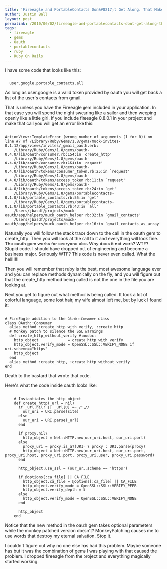 ```yaml
---
title: 'Fireeagle and PortableContacts Don&#8217;t Get Along. That Makes Daddy Mad.'
author: Justin Ball
layout: post
permalink: /2010/06/02/fireeagle-and-portablecontacts-dont-get-along-that-makes-daddy-mad/
tags:
  - fireeagle
  - gems
  - Oauth
  - portablecontacts
  - ruby
  - Ruby On Rails
---
```

I have some code that looks like this:
<pre><code class="ruby">
  user.google.portable_contacts.all
</pre></code>
As long as user.google is a valid token provided by oauth you will get back a list of the user's contacts from gmail.

That is unless you have the Fireeagle gem included in your application. In that case you will spend the night swearing like a sailor and then weeping openly like a little girl. If you include fireeagle 0.8.0.1 in your project and make that call you will get an error like this:

<pre><code class="ruby">
ActionView::TemplateError (wrong number of arguments (1 for 0)) on line #7 of /Library/Ruby/Gems/1.8/gems/muck-invites-0.1.12/app/views/invites/_gmail_oauth.erb:
    /Library/Ruby/Gems/1.8/gems/oauth-0.4.0/lib/oauth/consumer.rb:154:in `create_http'
    /Library/Ruby/Gems/1.8/gems/oauth-0.4.0/lib/oauth/consumer.rb:154:in `request'
    /Library/Ruby/Gems/1.8/gems/oauth-0.4.0/lib/oauth/tokens/consumer_token.rb:25:in `request'
    /Library/Ruby/Gems/1.8/gems/oauth-0.4.0/lib/oauth/tokens/access_token.rb:11:in `request'
    /Library/Ruby/Gems/1.8/gems/oauth-0.4.0/lib/oauth/tokens/access_token.rb:24:in `get'
    /Library/Ruby/Gems/1.8/gems/portablecontacts-0.1.0/lib/portable_contacts.rb:55:in `get'
    /Library/Ruby/Gems/1.8/gems/portablecontacts-0.1.0/lib/portable_contacts.rb:43:in `all'
    /Users/jbasdf/projects/muck-oauth/app/helpers/muck_oauth_helper.rb:32:in `gmail_contacts'
    /Users/jbasdf/projects/muck-oauth/app/helpers/muck_oauth_helper.rb:16:in `gmail_contacts_as_array'
</pre></code>

Naturally you will follow the stack trace down to the call in the oauth gem to create_http. Then you will look at the call to it and everything will look fine. The oauth gem works for everyone else. Why does it not work? WTF? Stupid code. I should have dropped out of engineering and become a business major. Seriously WTF? This code is never even called. What the hell!!!!!

Then you will remember that ruby is the best, most awesome language ever and you can replace methods dynamically on the fly, and  you will figure out that the create_http method being called is not the one in the file you are looking at.

Next you get to figure out what method is being called. It took a lot of colorful language, some lost hair, my wife almost left me, but by luck I found it:

<pre><code class="ruby">
# FireEagle addition to the <code>OAuth::Consumer</code> class
class OAuth::Consumer
  alias_method :create_http_with_verify, :create_http
  # Monkey patch to silence the SSL warnings
  def create_http_without_verify #:nodoc:
    http_object             = create_http_with_verify
    http_object.verify_mode = OpenSSL::SSL::VERIFY_NONE if uri.scheme=="https"
    http_object
  end
  alias_method :create_http, :create_http_without_verify
end
</pre></code>

Death to the bastard that wrote that code.

Here's what the code inside oauth looks like:

<pre><code class="ruby">
    # Instantiates the http object
    def create_http(_url = nil)
      if _url.nil? || _url[0] =~ /^\//
        our_uri = URI.parse(site)
      else
        our_uri = URI.parse(_url)
      end

      if proxy.nil?
        http_object = Net::HTTP.new(our_uri.host, our_uri.port)
      else
        proxy_uri = proxy.is_a?(URI) ? proxy : URI.parse(proxy)
        http_object = Net::HTTP.new(our_uri.host, our_uri.port, proxy_uri.host, proxy_uri.port, proxy_uri.user, proxy_uri.password)
      end

      http_object.use_ssl = (our_uri.scheme == 'https')

      if @options[:ca_file] || CA_FILE
        http_object.ca_file = @options[:ca_file] || CA_FILE
        http_object.verify_mode = OpenSSL::SSL::VERIFY_PEER
        http_object.verify_depth = 5
      else
        http_object.verify_mode = OpenSSL::SSL::VERIFY_NONE
      end

      http_object
    end
</pre></code>

Notice that the new method in the oauth gem takes optional parameters while the monkey patched version doesn't? MonkeyPatching causes me to use words that destroy my eternal salvation. Stop it.

I couldn't figure out why no one else has had this problem. Maybe someone has but it was the combination of gems I was playing with that caused the problem. I dropped fireeagle from the project and everything magically started working.



